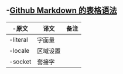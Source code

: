 -[Github Markdown 的表格语法](https://help.github.com/articles/github-flavored-markdown#tables)
 -
 -原文    |   译文    |   备注
 ---------|-----------|----------
 -literal |   字面量  |
 -locale  |   区域设置  |
 -socket  |  套接字   |

